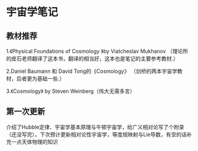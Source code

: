 # 宇宙学笔记
## 教材推荐
1.《Physical Foundations of Cosmology 》by Viatcheslav Mukhanov （理论所的皮石老师翻译了这本书，翻译的相当好，这本也是笔记的主要参考教材.）  

2.Daniel Baumann 和 David Tong的《Cosmology》 （剑桥的两本宇宙学教材，后者更为基础一些.）  

3.《Cosmology》 by Steven Weinberg（伟大无需多言）  

## 第一次更新
介绍了Hubble定律、宇宙学基本原理与牛顿宇宙学，给广义相对论写了个附录（还没写完），下次预计更新相对论性宇宙学，等度规映射与Lie导数，有空的话补充一点天体物理的知识
